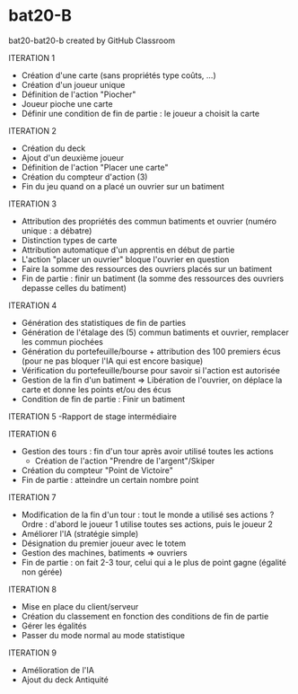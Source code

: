 # bat20-B
bat20-bat20-b created by GitHub Classroom

ITERATION 1 
- Création d'une carte (sans propriétés type coûts, ...)
- Création d'un joueur unique
- Définition de l'action "Piocher"
- Joueur pioche une carte
- Définir une condition de fin de partie : le joueur a choisit la carte

ITERATION 2
- Création du deck
- Ajout d'un deuxième joueur
- Définition de l'action "Placer une carte"
- Création du compteur d'action (3)
- Fin du jeu quand on a placé un ouvrier sur un batiment

ITERATION 3
- Attribution des propriétés des commun batiments et ouvrier (numéro unique : a débatre)
- Distinction types de carte
- Attribution automatique d'un apprentis en début de partie
- L'action "placer un ouvrier" bloque l'ouvrier en question
- Faire la somme des ressources des ouvriers placés sur un batiment
- Fin de partie : finir un batiment (la somme des ressources des ouvriers depasse celles du batiment)

ITERATION 4
- Génération des statistiques de fin de parties
- Génération de l'étalage des (5) commun batiments et ouvrier, remplacer les commun piochées
- Génération du portefeuille/bourse + attribution des 100 premiers écus (pour ne pas bloquer l'IA qui est encore basique)
- Vérification du portefeuille/bourse pour savoir si l'action est autorisée
- Gestion de la fin d'un batiment => Libération de l'ouvrier, on déplace la carte et donne les points et/ou des écus
- Condition de fin de partie : Finir un batiment

ITERATION 5
-Rapport de stage intermédiaire


ITERATION 6
- Gestion des tours : fin d'un tour après avoir utilisé toutes les actions
  - Création de l'action "Prendre de l'argent"/Skiper
- Création du compteur "Point de Victoire"
- Fin de partie : atteindre un certain nombre point

ITERATION 7
- Modification de la fin d'un tour : tout le monde a utilisé ses actions ? Ordre : d'abord le joueur 1 utilise toutes ses actions, puis le joueur 2
- Améliorer l'IA (stratégie simple)
- Désignation du premier joueur avec le totem
- Gestion des machines, batiments => ouvriers
- Fin de partie : on fait 2-3 tour, celui qui a le plus de point gagne (égalité non gérée)

ITERATION 8
- Mise en place du client/serveur
- Création du classement en fonction des conditions de fin de partie
- Gérer les égalités
- Passer du mode normal au mode statistique

ITERATION 9
- Amélioration de l'IA
- Ajout du deck Antiquité


